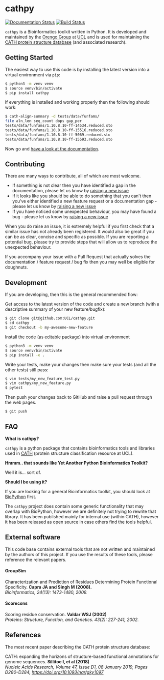# cathpy

[![Documentation Status](https://readthedocs.org/projects/cathpy/badge/?version=latest)](https://cathpy.readthedocs.io/en/latest/?badge=latest)
[![Build Status](https://travis-ci.com/UCL/cathpy.svg?branch=master)](https://travis-ci.com/UCL/cathpy)

`cathpy` is a Bioinformatics toolkit written in Python. It is developed and maintained by the
[Orengo Group](http://orengogroup.info/) at [UCL](https://www.ucl.ac.uk/orengo-group/) and is used for maintaining the [CATH protein structure database](http://www.cathdb.info) (and associated research).


## Getting Started

The easiest way to use this code is by installing the latest version into a virtual environment via `pip`:

```sh
$ python3 -m venv venv
$ source venv/bin/activate
$ pip install cathpy
```

If everything is installed and working properly then the following should work:

```sh
$ cath-align-summary -d tests/data/funfams/
file aln_len seq_count dops gap_per
tests/data/funfams/1.10.8.10-ff-14534.reduced.sto                          69     51  61.53  12.53
tests/data/funfams/1.10.8.10-ff-15516.reduced.sto                          66    429 100.00  13.04
tests/data/funfams/1.10.8.10-ff-5069.reduced.sto                           59     14   7.81   3.15
tests/data/funfams/1.10.8.10-ff-15593.reduced.sto                          63    203  95.88  17.70
```

Now go and [have a look at the documentation](https://cathpy.readthedocs.io/en/latest/).

## Contributing

There are many ways to contribute, all of which are most welcome.

 * If something is not clear then you have identified a gap in the documentation, please let us know by [raising a new issue](https://github.com/UCL/cathpy/issues/new) 
 * If it looks like you should be able to do something that you can't then you've either identified a new feature request or a documentation gap - please let us know by [raising a new issue](https://github.com/UCL/cathpy/issues/new)
 * If you have noticed some unexpected behaviour, you may have found a bug - please let us know by [raising a new issue](https://github.com/UCL/cathpy/issues/new)

When you do raise an issue, it is extremely helpful if you first check that a similar issue has not already been registered. It would also be great if you can be as clear, concise and specific as possible. If you are reporting a potential bug, please try to provide steps that will allow us to reproduce the unexpected behaviour.

If you accompany your issue with a Pull Request that actually solves the documentation / feature request / bug fix then you may well be eligible for doughnuts.

## Development

If you are developing, then this is the general recommended flow:

Get access to the latest version of the code and create a new branch (with a descriptive summary of your new feature/bugfix):

```sh
$ git clone git@github.com:UCL/cathpy.git
$ cd cathpy
$ git checkout -b my-awesome-new-feature
```

Install the code (as editable package) into virtual environment

```sh
$ python3 -m venv venv
$ source venv/bin/activate
$ pip install -e .
```

Write your tests, make your changes then make sure your tests (and all the other tests) still pass:

```sh
$ vim tests/my_new_feature_test.py
$ vim cathpy/my_new_feature.py
$ pytest
```

Then push your changes back to GitHub and raise a pull request through the web pages.

```sh
$ git push
```

## FAQ

**What is cathpy?**

`cathpy` is a python package that contains bioinformatics tools and libraries
used in [CATH](http://cathdb.info) (protein structure classification resource at UCL).

**Hmmm.. that sounds like Yet Another Python Bioinformatics Toolkit?**

Well it is... sort of.

**Should I be using it?**

If you are looking for a general Bioinformatics toolkit, you should look at [BioPython](https://biopython.org/) first.

The `cathpy` project does contain some generic functionality that may overlap with BioPython,
however we are definitely not trying to rewrite that library. It has been published mainly for 
internal use (within CATH), however it has been released as open source in case others find the tools helpful.

## External software

This code base contains external tools that are not written and maintained by the authors
of this project. If you use the results of these tools, please reference the relevant papers.

#### GroupSim

Characterization and Prediction of Residues Determining Protein Functional Specificity.
**Capra JA and Singh M (2008).**<br>
*Bioinformatics, 24(13): 1473-1480, 2008.*

#### Scorecons

Scoring residue conservation.
**Valdar WSJ (2002)**<br>
*Proteins: Structure, Function, and Genetics. 43(2): 227-241, 2002.*

## References

The most recent paper describing the CATH protein structure database:

CATH: expanding the horizons of structure-based functional annotations for genome sequences.
**Sillitoe I, et al (2018)**<br>
*Nucleic Acids Research, Volume 47, Issue D1, 08 January 2019, Pages D280–D284, https://doi.org/10.1093/nar/gky1097*

